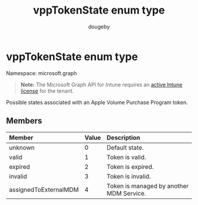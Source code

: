 ﻿---
title: "vppTokenState enum type"
description: "Possible states associated with an Apple Volume Purchase Program token."
author: "dougeby"
localization_priority: Normal
ms.prod: "intune"
doc_type: enumPageType
---

# vppTokenState enum type

Namespace: microsoft.graph

> **Note:** The Microsoft Graph API for Intune requires an [active Intune license](https://go.microsoft.com/fwlink/?linkid=839381) for the tenant.

Possible states associated with an Apple Volume Purchase Program token.

## Members

| Member                | Value | Description                              |
| :-------------------- | :---- | :--------------------------------------- |
| unknown               | 0     | Default state.                           |
| valid                 | 1     | Token is valid.                          |
| expired               | 2     | Token is expired.                        |
| invalid               | 3     | Token is invalid.                        |
| assignedToExternalMDM | 4     | Token is managed by another MDM Service. |
